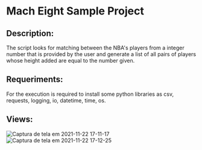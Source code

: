 # Mach Eight Sample Project

## Description:
The script looks for matching between the NBA's players from a integer number 
that is provided by the user and generate a list of all pairs of players whose 
height added are equal to the number given.

## Requeriments:
For the execution is required to install some python libraries as csv, requests, logging, io, datetime, time, os.

## Views:
![Captura de tela em 2021-11-22 17-11-17](https://user-images.githubusercontent.com/49928174/142943570-cac64dfc-0e25-4d3f-87b9-2abdfccb813d.png)
![Captura de tela em 2021-11-22 17-12-25](https://user-images.githubusercontent.com/49928174/142943574-137ead4f-fff2-4eaa-b9fb-9ae2f08d963c.png)

